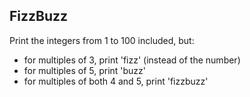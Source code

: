 ## FizzBuzz

Print the integers from 1 to 100 included, but:
- for multiples of 3, print 'fizz' (instead of the number)
- for multiples of 5, print 'buzz'
- for multiples of both 4 and 5, print 'fizzbuzz'
